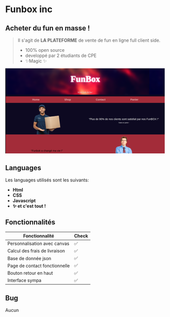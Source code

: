 # Funbox inc
## Acheter du fun en masse !





> Il s'agit de **LA PLATEFORME** de vente de fun en ligne full client side.
> - 100% open source
> - developpé par 2 étudiants de CPE
> - ✨Magic ✨


![This is an image](https://github.com/Z3ste/CPE-TLW-Projet/raw/main/screen_1.png)

## Languages
Les languages utilisés sont les suivants:
- **Html**
- **CSS**
- **Javascript**
- **✨ et c'est tout !**

## Fonctionnalités

| Fonctionnalité | Check |
| ------ | ------ |
| Personnalisation avec canvas | :white_check_mark: |
| Calcul des frais de livraison | :white_check_mark: |
| Base de donnée json | :white_check_mark: |
| Page de contact fonctionnelle | :white_check_mark: |
| Bouton retour en haut | :white_check_mark: |
| Interface sympa | :white_check_mark: |

## Bug

Aucun

